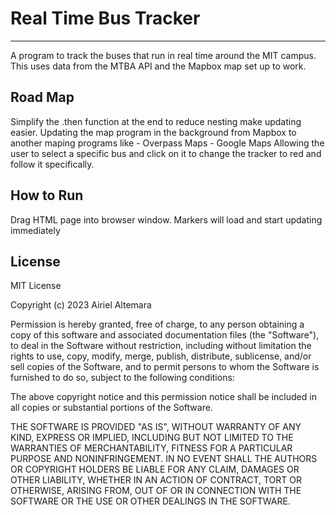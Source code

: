 # Real Time Bus Tracker
---------------------------
A program to track the buses that run in real time around the MIT campus.  This uses data from the MTBA API and the Mapbox map set up to work.

## Road Map
Simplify the .then function at the end to reduce nesting make updating easier.
Updating the map program in the background from Mapbox to another maping programs like
    - Overpass Maps
    - Google Maps
Allowing the user to select a specific bus and click on it to change the tracker to red and follow it specifically.

## How to Run
Drag HTML page into browser window. Markers will load and start updating immediately

## License
MIT License

Copyright (c) 2023 Airiel Altemara

Permission is hereby granted, free of charge, to any person obtaining a copy of this software and associated documentation files (the "Software"), to deal in the Software without restriction, including without limitation the rights to use, copy, modify, merge, publish, distribute, sublicense, and/or sell copies of the Software, and to permit persons to whom the Software is furnished to do so, subject to the following conditions:

The above copyright notice and this permission notice shall be included in all copies or substantial portions of the Software.

THE SOFTWARE IS PROVIDED "AS IS", WITHOUT WARRANTY OF ANY KIND, EXPRESS OR IMPLIED, INCLUDING BUT NOT LIMITED TO THE WARRANTIES OF MERCHANTABILITY, FITNESS FOR A PARTICULAR PURPOSE AND NONINFRINGEMENT. IN NO EVENT SHALL THE AUTHORS OR COPYRIGHT HOLDERS BE LIABLE FOR ANY CLAIM, DAMAGES OR OTHER LIABILITY, WHETHER IN AN ACTION OF CONTRACT, TORT OR OTHERWISE, ARISING FROM, OUT OF OR IN CONNECTION WITH THE SOFTWARE OR THE USE OR OTHER DEALINGS IN THE SOFTWARE.